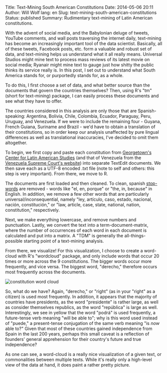 Title: Text-Mining South American Constitutions
Date: 2014-05-06 20:11
Author: Will Wolf
lang: en
Slug: text-mining-south-american-constitutions
Status: published
Summary: Rudimentary text-mining of Latin American constitutions.

With the advent of social media, and the Babylonian deluge of tweets, YouTube comments, and wall posts traversing the internet daily, text-mining has become an increasingly important tool of the data scientist. Basically, all of these tweets, Facebook posts, etc. form a valuable and robust set of data, and text-mining helps us understand what it all really means. Universal Studios might mine text to process mass reviews of its latest movie on social media; Ryanair might mine text to gauge just how shitty the public thinks its service really is. In this post, I set out to understand what South America stands for, or purportedly stands for, as a whole.

To do this, I first choose a set of data, and what better source than the documents that govern the countries themselves? Then, using R's "tm" (short for text-mining) package, I can easily process these documents and see what they have to offer.

The countries considered in this analysis are only those that are Spanish-speaking: Argentina, Bolivia, Chile, Colombia, Ecuador, Paraguay, Peru, Uruguay, and Venezuela. If we were to include the remaining four - Guyana, French Guiana, Suriname and Brazil - we'd have to obtain a translation of their constitutions, so in order keep our analysis unaffected by pure lingual differences as well as translational inaccuracies, I've decided to omit them altogether.

To begin, we first copy and paste each constitution from [Georgetown's Center for Latin American Studies](http://pdba.georgetown.edu/constitutions/constitutions.html) (and that of Venezuela from the [Venezuela Supreme Court's website](http://www.tsj.gov.ve/legislacion/constitucion1999.htm)) into separate TextEdit documents. We then save each as a UTF-8 encoded .txt file (note to self and others: this step is very important). From there, we move to R.

The documents are first loaded and then cleaned. To clean, spanish [stop-words](http://en.wikipedia.org/wiki/Stop_words) are removed - words like "el, en, porque" or "the, in, because" in English. In addition, we remove a few other words that are particularly universal/inconsequential, namely "ley, artículo, caso, estado, nacional, nación, constitución," or "law, article, case, state, national, nation, constitution," respectively.

Next, we make everything lowercase, and remove numbers and punctuation. Lastly, we convert the text into a term-document-matrix, where the number of occurrences of each word in each document is calculated and put into a matrix. A "TDM" is generally the all-things-possible starting point of a text-mining analysis.

From there, we visualize! For this visualization, I choose to create a word-cloud with R's "wordcloud" package, and only include words that occur 20 times or more across the 9 constitutions. The bigger words occur more frequently, and vice versa. The biggest word, "derecho," therefore occurs most frequently across the documents.

![constitution word cloud]({filename}/figures/constitution_wordcloud.png)

So, what do we have? Again, "derecho," or "right" (as in your "right" as a citizen) is used most frequently. In addition, it appears that the majority of countries have presidents, as the word "presidente" is rather large, as well as consider themselves republics, as the word "república" is large as well. Interestingly, we see in yellow that the word "podrá" is used frequently, a future-tense verb meaning "will be able to"; why is this word used instead of "puede," a present-tense conjugation of the same verb meaning "is *now* able to?" Given that most of these countries gained independence from Spain in the last 200 years, perhaps this small caveat is a reflection of founders' general apprehension for their country's future and true independence?

As one can see, a word-cloud is a really nice visualization of a given text, or commonalities between multiple texts. While it's really only a high-level view of the data at hand, it does paint a rather pretty picture.
